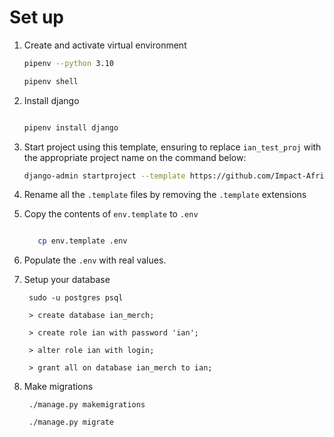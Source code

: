 # Set up

1. Create and activate virtual environment

   ```bash
   pipenv --python 3.10
   
   pipenv shell
   ```
3. Install django

   ```bash
   
   pipenv install django
   ```
5. Start project using this template, ensuring to replace `ian_test_proj` with the appropriate project name on the command below:

    ```bash
    django-admin startproject --template https://github.com/Impact-Africa-Network/ian-django-template/archive/main.zip ian_test_proj .
    ```
4. Rename all the `.template` files by removing the `.template` extensions

5. Copy the contents of `env.template` to `.env`

    ```bash
    
       cp env.template .env
     ```

6. Populate the `.env` with real values.

7. Setup your database

        sudo -u postgres psql

        > create database ian_merch;

        > create role ian with password 'ian';

        > alter role ian with login;

        > grant all on database ian_merch to ian;
        
8. Make migrations

        ./manage.py makemigrations

        ./manage.py migrate
